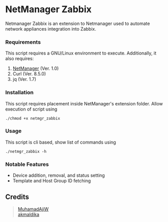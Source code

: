 # NetManager Zabbix
Netmanager Zabbix is an extension to Netmanager used to automate network appliances integration into Zabbix.

### Requirements
This script requires a GNU/Linux environment to execute. Additionally, it also requires:
1. [NetManager](https://github.com/MuhamadAjiW/NetManager) (Ver. 1.0)
2. Curl (Ver. 8.5.0)
3. jq (Ver. 1.7)

### Installation
This script requires placement inside NetManager's extension folder. Allow execution of script using
```
./chmod +x netmgr_zabbix
```

### Usage
This script is cli based, show list of commands using
```
./netmgr_zabbix -h
```

### Notable Features
- Device addition, removal, and status setting
- Template and Host Group ID fetching

## Credits
> [MuhamadAjiW](https://github.com/MuhamadAjiW) <br/>
> [akmaldika](https://github.com/akmaldika)